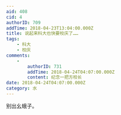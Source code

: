 ```yaml
---
aid: 408
cid: 4
authorID: 709
addTime: 2018-04-23T13:04:00.000Z
title: 说起来科大也快要校庆了……
tags:
    - 科大
    - 校庆
comments:
    -
        authorID: 731
        addTime: 2018-04-24T04:07:00.000Z
        content: 纪念一把方校长
date: 2018-04-24T04:07:00.000Z
category: 水
---
```


别出幺蛾子。

